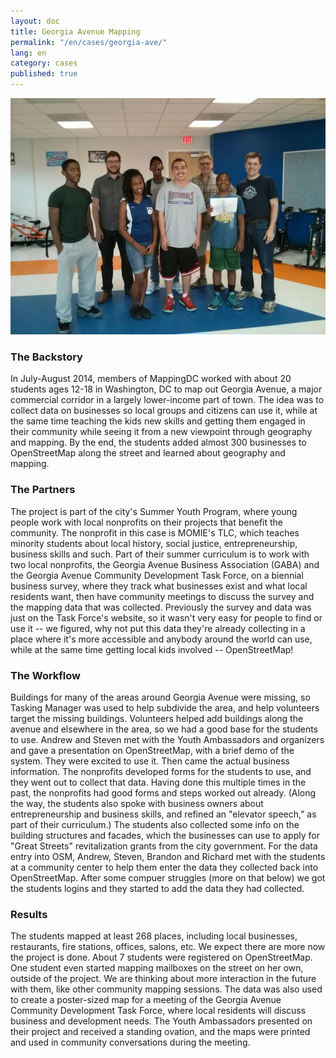 ```yaml
---
layout: doc
title: Georgia Avenue Mapping
permalink: "/en/cases/georgia-ave/"
lang: en
category: cases
published: true
---
```


![Georgia_Avenue_Youth_Ambassadors.jpeg](/_posts/en/casestudies/Georgia_Avenue_Youth_Ambassadors.jpeg)

### The Backstory
In July-August 2014, members of MappingDC worked with about 20 students ages 12-18 in Washington, DC to map out Georgia Avenue, a major commercial corridor in a largely lower-income part of town.
The idea was to collect data on businesses so local groups and citizens can use it, while at the same time teaching the kids new skills and getting them engaged in their community while seeing it from a new viewpoint through geography and mapping. By the end, the students added almost 300 businesses to OpenStreetMap along the street and learned about geography and mapping.

### The Partners
The project is part of the city's Summer Youth Program, where young people work with local nonprofits on their projects that benefit the community. The nonprofit in this case is MOMIE's TLC, which teaches minority students about local history, social justice, entrepreneurship, business skills and such. Part of their summer curriculum is to work with two local nonprofits, the Georgia Avenue Business Association (GABA) and the Georgia Avenue Community Development Task Force, on a biennial business survey, where they track what businesses exist and what local residents want, then have community meetings to discuss the survey and the mapping data that was collected.
Previously the survey and data was just on the Task Force's website, so it wasn't very easy for people to find or use it -- we figured, why not put this data they're already collecting in a place where it's more accessible and anybody around the world can use, while at the same time getting local kids involved -- OpenStreetMap!

### The Workflow
Buildings for many of the areas around Georgia Avenue were missing, so Tasking Manager was used to help subdivide the area, and help volunteers target the missing buildings.
Volunteers helped add buildings along the avenue and elsewhere in the area, so we had a good base for the students to use.
Andrew and Steven met with the Youth Ambassadors and organizers and gave a presentation on OpenStreetMap, with a brief demo of the system. They were excited to use it.
Then came the actual business information. The nonprofits developed forms for the students to use, and they went out to collect that data. Having done this multiple times in the past, the nonprofits had good forms and steps worked out already. (Along the way, the students also spoke with business owners about entrepreneurship and business skills, and refined an "elevator speech," as part of their curriculum.) The students also collected some info on the building structures and facades, which the businesses can use to apply for "Great Streets" revitalization grants from the city government.
For the data entry into OSM, Andrew, Steven, Brandon and Richard met with the students at a community center to help them enter the data they collected back into OpenStreetMap. After some compuer struggles (more on that below) we got the students logins and they started to add the data they had collected.

### Results
The students mapped at least 268 places, including local businesses, restaurants, fire stations, offices, salons, etc. We expect there are more now the project is done. About 7 students were registered on OpenStreetMap. One student even started mapping mailboxes on the street on her own, outside of the project. We are thinking about more interaction in the future with them, like other community mapping sessions.
The data was also used to create a poster-sized map for a meeting of the Georgia Avenue Community Development Task Force, where local residents will discuss business and development needs. The Youth Ambassadors presented on their project and received a standing ovation, and the maps were printed and used in community conversations during the meeting.

